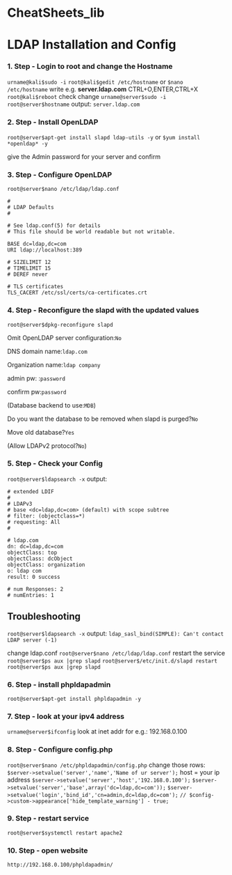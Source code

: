 # CheatSheets_lib
 
# LDAP Installation and Config
### 1. Step - Login to root and change the Hostname
```urname@kali$sudo -i```
```root@kali$gedit /etc/hostname``` or ```$nano /etc/hostname```
write e.g. **server.ldap.com** CTRL+O,ENTER,CTRL+X
```root@kali$reboot```
check change
```urname@server$sudo -i```
```root@server$hostname```
output: 
```server.ldap.com```

### 2. Step - Install OpenLDAP
```root@server$apt-get install slapd ldap-utils -y``` or ```$yum install *openldap* -y```

give the Admin password for your server
and confirm

### 3. Step - Configure OpenLDAP
```root@server$nano /etc/ldap/ldap.conf```
```
#  
# LDAP Defaults
# 

# See ldap.conf(5) for details
# This file should be world readable but not writable.

BASE dc=ldap,dc=com
URI ldap://localhost:389

# SIZELIMIT 12
# TIMELIMIT 15
# DEREF never

# TLS certificates
TLS_CACERT /etc/ssl/certs/ca-certificates.crt
``` 
### 4. Step - Reconfigure the slapd with the updated values
```root@server$dpkg-reconfigure slapd```

Omit OpenLDAP server configuration:```No```

DNS domain name:```ldap.com```

Organization name:```ldap company``` 

admin pw: :```password```

confirm pw:```password```

(Database backend to use:```MDB```)

Do you want the database to be removed when slapd is purged?```No```

Move old database?```Yes```

(Allow LDAPv2 protocol?```No```)

### 5. Step - Check your Config
```root@server$ldapsearch -x```
output:
```
# extended LDIF
#
# LDAPv3
# base <dc=ldap,dc=com> (default) with scope subtree
# filter: (objectclass=*)
# requesting: All
# 

# ldap.com
dn: dc=ldap,dc=com
objectClass: top
objectClass: dcObject
objectClass: organization
o: ldap com
result: 0 success

# num Responses: 2
# numEntries: 1
```

## Troubleshooting
```root@server$ldapsearch -x```
output:
```ldap_sasl_bind(SIMPLE): Can't contact LDAP server (-1)```

change ldap.conf
```root@server$nano /etc/ldap/ldap.conf```
restart the service
```root@server$ps aux |grep slapd```
```root@server$/etc/init.d/slapd restart```
```root@server$ps aux |grep slapd```

### 6. Step - install phpldapadmin
```root@server$apt-get install phpldapadmin -y```

### 7. Step - look at your ipv4 address
```urname@server$ifconfig```
look at inet addr for e.g.: 192.168.0.100

### 8. Step - Configure config.php
```root@server$nano /etc/phpldapadmin/config.php```
change those rows:
```$server->setvalue('server','name','Name of ur server');```
host = your ip address
```$server->setvalue('server','host','192.168.0.100');``` 
```$server->setvalue('server','base',array('dc=ldap,dc=com'));``` 
```$server->setvalue('login','bind_id','cn=admin,dc=ldap,dc=com');``` 
```// $config->custom->appearance['hide_template_warning'] - true;``` 

### 9. Step - restart service
```root@server$systemctl restart apache2```

### 10. Step - open website
```http://192.168.0.100/phpldapadmin/```
